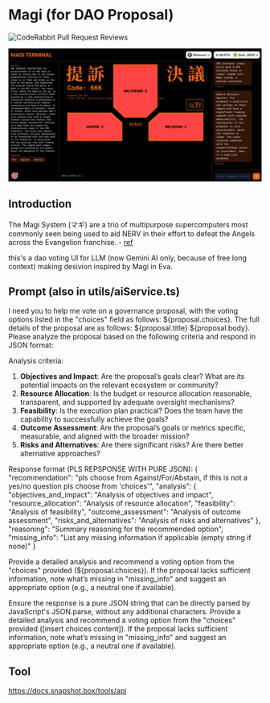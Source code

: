 # Magi (for DAO Proposal)

![CodeRabbit Pull Request Reviews](https://img.shields.io/coderabbit/prs/github/chyyynh/magi?utm_source=oss&utm_medium=github&utm_campaign=chyyynh%2Fmagi&labelColor=171717&color=FF570A&link=https%3A%2F%2Fcoderabbit.ai&label=CodeRabbit+Reviews)

![Magi Preview](public/magi-preview.jpg)

## Introduction

The Magi System (マギ) are a trio of multipurpose supercomputers most commonly seen being used to aid NERV in their effort to defeat the Angels across the Evangelion franchise. - [ref](https://evangelion.fandom.com/wiki/Magi)

this's a dao voting UI for LLM (now Gemini AI only, because of free long context) making desivion inspired by Magi in Eva.

## Prompt (also in utils/aiService.ts)

I need you to help me vote on a governance proposal, with the voting options listed in the "choices" field as follows: ${proposal.choices}. The full details of the proposal are as follows: ${proposal.title} ${proposal.body}. Please analyze the proposal based on the following criteria and respond in JSON format:

Analysis criteria:

1. **Objectives and Impact**: Are the proposal’s goals clear? What are its potential impacts on the relevant ecosystem or community?
2. **Resource Allocation**: Is the budget or resource allocation reasonable, transparent, and supported by adequate oversight mechanisms?
3. **Feasibility**: Is the execution plan practical? Does the team have the capability to successfully achieve the goals?
4. **Outcome Assessment**: Are the proposal’s goals or metrics specific, measurable, and aligned with the broader mission?
5. **Risks and Alternatives**: Are there significant risks? Are there better alternative approaches?

Response format (PLS REPSPONSE WITH PURE JSON):
{
"recommendation": "pls choose from Against/For/Abstain, if this is not a yes/no question pls choose from 'choices'",
"analysis": {
"objectives_and_impact": "Analysis of objectives and impact",
"resource_allocation": "Analysis of resource allocation",
"feasibility": "Analysis of feasibility",
"outcome_assessment": "Analysis of outcome assessment",
"risks_and_alternatives": "Analysis of risks and alternatives"
},
"reasoning": "Summary reasoning for the recommended option",
"missing_info": "List any missing information if applicable (empty string if none)"
}

Provide a detailed analysis and recommend a voting option from the "choices" provided (${proposal.choices}). If the proposal lacks sufficient information, note what’s missing in "missing_info" and suggest an appropriate option (e.g., a neutral one if available).

Ensure the response is a pure JSON string that can be directly parsed by JavaScript's JSON.parse, without any additional characters. Provide a detailed analysis and recommend a voting option from the "choices" provided ([insert choices content]). If the proposal lacks sufficient information, note what’s missing in "missing_info" and suggest an appropriate option (e.g., a neutral one if available).

## Tool

https://docs.snapshot.box/tools/api
